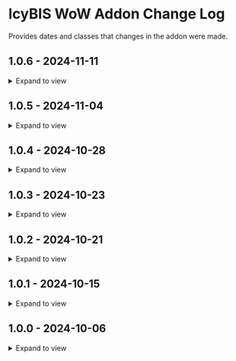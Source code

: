 # IcyBIS WoW Addon Change Log

Provides dates and classes that changes in the addon were made.

## 1.0.6 - 2024-11-11

<details>
<summary>Expand to view</summary>

- **Shaman BIS Tables** updated

</details>

## 1.0.5 - 2024-11-04

<details>
<summary>Expand to view</summary>

- **Warlock BIS Tables** updated

</details>

## 1.0.4 - 2024-10-28

<details>
<summary>Expand to view</summary>

- **Deathknight BIS Tables** updated
- **Shaman BIS Tables** updated

</details>

## 1.0.3 - 2024-10-23

<details>
<summary>Expand to view</summary>

- **Hunter BIS Tables** updated
- **Priest BIS Tables** updated
- **Shaman BIS Tables** updated

</details>

## 1.0.2 - 2024-10-21

<details>
<summary>Expand to view</summary>

- **Deathknight BIS Tables** updated
- **Demonhunter BIS Tables** updated
- **Druid BIS Tables** updated
- **Evoker BIS Tables** updated
- **Mage BIS Tables** updated
- **Monk BIS Tables** updated
- **Priest BIS Tables** updated
- **Shaman BIS Tables** updated

</details>

## 1.0.1 - 2024-10-15

<details>
<summary>Expand to view</summary>

- **Druid BIS Tables** updated

</details>

## 1.0.0 - 2024-10-06

<details>
<summary>Expand to view</summary>

- **Deathknight** updated
- **Demonhunter** updated
- **Druid** updated
- **Evoker** updated
- **Hunter** updated
- **Mage** updated
- **Monk** updated
- **Paladin** updated
- **Priest** updated
- **Rogue** updated
- **Shaman** updated
- **Warlock** updated
- **Warrior** updated

</details>
